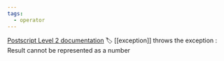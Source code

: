 ```yaml
---
tags:
  - operator
---
```

[Postscript Level 2 documentation](https://hepunx.rl.ac.uk/~adye/psdocs/ref/PSL2u.html#undefinedresult)
🏷️ [[exception]]
throws the exception : Result cannot be represented as a number